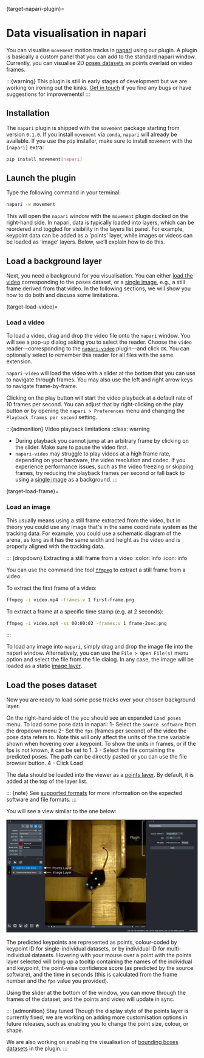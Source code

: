(target-napari-plugin)=
# Data visualisation in napari

You can visualise `movement` motion tracks in  [napari](napari:) using our plugin. A plugin is basically a custom panel that you can add to the standard napari window.
Currently, you can visualise 2D
[poses datasets](target-poses-and-bboxes-dataset) as points overlaid on video frames.

:::{warning}
This plugin is still in early stages of development but we are working on ironing out the kinks. [Get in touch](target-get-in-touch)
if you find any bugs or have suggestions for improvements!
:::

## Installation

The `napari` plugin is shipped with the `movement` package starting from
version `0.1.0`. If you install `movement` via `conda`, `napari` will already
be available. If you use the `pip` installer, make sure to
install `movement` with the `[napari]` extra:

```sh
pip install movement[napari]
```

## Launch the plugin

Type the following command in your terminal:

```sh
napari -w movement
```

This will open the `napari` window with the `movement` plugin docked on the
right-hand side.
In napari, data is typically loaded into layers, which can be reordered and toggled for visibility in the layers list panel. For example, keypoint data can be added as a 'points' layer, while images or videos can be loaded as 'image' layers. Below, we’ll explain how to do this.
## Load a background layer

Next, you need a background for you visualisation. You can either
[load the video](target-load-video) corresponding to the poses dataset,
or a [single image](target-load-frame), e.g., a still frame
derived from that video. In the following sections, we will show you how to
do both and discuss some limitations.

(target-load-video)=
### Load a video

To load a video, drag and drop the video file onto the `napari` window.
You will see a pop-up dialog asking you to select the reader.
Choose the `video` reader—corresponding to the
[`napari-video`](https://github.com/janclemenslab/napari-video)
plugin—and click `OK`. You can optionally select to remember this reader for all files with the same extension.

`napari-video` will load the video with a slider
at the bottom that you can use to navigate through frames.
You may also use the left and right arrow keys to navigate
frame-by-frame.

Clicking on the play button will start the video playback at a default
rate of 10 frames per second. You can adjust that by right-clicking on the
play button or by opening the `napari > Preferences` menu and changing
the `Playback frames per second` setting.

:::{admonition} Video playback limitations
:class: warning

- During playback you cannot jump at an arbitrary frame by clicking on the
  slider. Make sure to pause the video first.
- `napari-video` may struggle to play videos at a high frame rate, depending
  on your hardware, the video resolution and codec. If you experience
  performance issues, such as the video freezing or skipping frames,
  try reducing the playback frames per second or fall back to
  using a [single image](target-load-frame) as a background.
:::


(target-load-frame)=
### Load an image

This usually means using a still frame extracted from the video, but in theory
you could use any image that's in the same coordinate system as the
tracking data. For example, you could use a schematic diagram of the arena,
as long as it has the same width and height as the video and is
properly aligned with the tracking data.

::: {dropdown} Extracting a still frame from a video
:color: info
:icon: info

You can use the command line tool [`ffmpeg`](https://www.ffmpeg.org/) to extract a still frame from a video.

To extract the first frame of a video:

```sh
ffmpeg -i video.mp4 -frames:v 1 first-frame.png
```

To extract a frame at a specific time stamp (e.g. at 2 seconds):

```sh
ffmpeg -i video.mp4 -ss 00:00:02 -frames:v 1 frame-2sec.png
```
:::

To load any image into `napari`, simply drag and drop the image file into
the napari window. Alternatively, you can use the `File > Open File(s)` menu
option and select the file from the file dialog.
In any case, the image will be loaded as a static
[image layer](napari:howtos/layers/image.html).

## Load the poses dataset

Now you are ready to load some pose tracks over your chosen background layer.

On the right-hand side of the you should see
an expanded `Load poses` menu. To load some pose data in napari:
1- Select the `source software` from the dropdown menu
2- Set the `fps`  (frames per second) of the video the pose data refers to. Note this will only affect the units of the time variable shown when hovering over a keypoint. To show the units in frames, or if the fps is not known, it can be set to 1.
3 - Select the file containing the predicted poses. The path can be directly pasted or you can use the file browser button.
4 - Click Load

The data should be loaded into the viewer as a [points layer](napari:howtos/layers/points.html). By default, it is added at the top of the layer list.

::: {note}
See [supported formats](target-supported-formats) for more information on
the expected software and file formats.
:::


You will see a view similar to the one below:

![napari plugin with poses dataset loaded](../_static/napari_plugin_with_poses_as_points.png)

The predicted keypoints are represented as points, colour-coded by
keypoint ID for single-individual datasets, or by individual ID for
multi-individual datasets. Hovering with your mouse over a point with the points layer selected will
bring up a tooltip containing the names of the individual and keypoint,
the point-wise confidence score (as predicted by the source software),
and the time in seconds (this is calculated from the frame number and
the `fps` value you provided).

Using the slider at the bottom of the window, you can move through
the frames of the dataset, and the points and video will update
in sync.

::: {admonition} Stay tuned
Though the display style of the points layer is currently fixed, we are
working on adding more customisation options in future releases, such as
enabling you to change the point size, colour, or shape.

We are also working on enabling the visualisation of
[bounding boxes datasets](target-poses-and-bboxes-dataset) in the plugin.
:::
